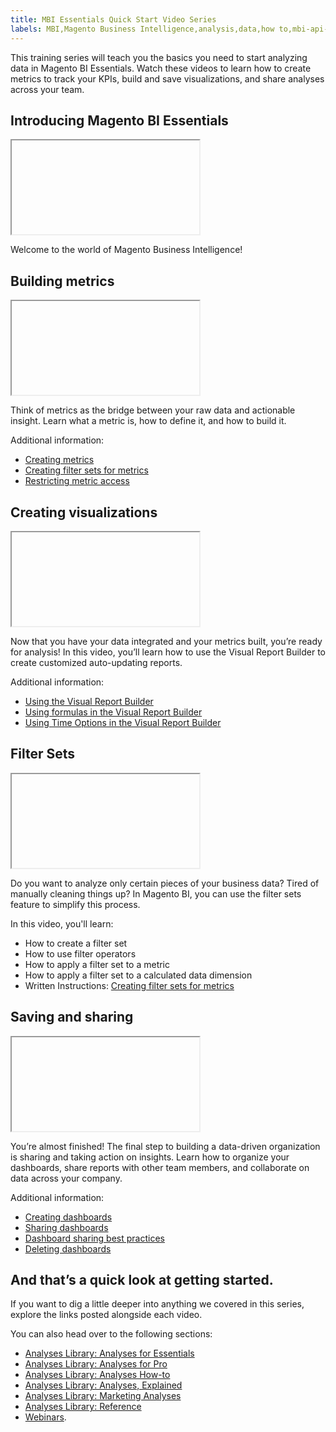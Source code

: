 ```yaml
---
title: MBI Essentials Quick Start Video Series
labels: MBI,Magento Business Intelligence,analysis,data,how to,mbi-api-migration,reports
---
```


This training series will teach you the basics you need to start analyzing data in Magento BI Essentials. Watch these videos to learn how to create metrics to track your KPIs, build and save visualizations, and share analyses across your team.

## Introducing Magento BI Essentials

<iframe></iframe>

Welcome to the world of Magento Business Intelligence!

## Building metrics

<iframe></iframe>

Think of metrics as the bridge between your raw data and actionable insight. Learn what a metric is, how to define it, and how to build it.

Additional information:

* [Creating metrics](https://support.magento.com/hc/en-us/articles/360016504592-Creating-metrics)
* [Creating filter sets for metrics](https://support.magento.com/hc/en-us/articles/360016505492-Creating-filter-sets-for-metrics)
* [Restricting metric access](https://support.magento.com/hc/en-us/articles/360016731211-Restricting-metric-access)

## Creating visualizations

<iframe></iframe>

Now that you have your data integrated and your metrics built, you’re ready for analysis! In this video, you’ll learn how to use the Visual Report Builder to create customized auto-updating reports.

Additional information:

* [Using the Visual Report Builder](https://support.magento.com/hc/en-us/articles/360016730831-Using-the-Report-Builder)
* [Using formulas in the Visual Report Builder](https://support.magento.com/hc/en-us/articles/360016505792-Using-formulas-in-the-Report-Builder)
* [Using Time Options in the Visual Report Builder](https://support.magento.com/hc/en-us/articles/360016505432-Using-Time-Options-in-the-Report-Builder)

## Filter Sets

<iframe></iframe>

Do you want to analyze only certain pieces of your business data? Tired of manually cleaning things up? In Magento BI, you can use the filter sets feature to simplify this process.

In this video, you'll learn:

* How to create a filter set
* How to use filter operators
* How to apply a filter set to a metric
* How to apply a filter set to a calculated data dimension
* Written Instructions: [Creating filter sets for metrics](https://support.magento.com/hc/en-us/articles/360016505492)

## Saving and sharing

<iframe></iframe>

You’re almost finished! The final step to building a data-driven organization is sharing and taking action on insights. Learn how to organize your dashboards, share reports with other team members, and collaborate on data across your company.

Additional information:

* [Creating dashboards](https://support.magento.com/hc/en-us/articles/360016730891-Creating-Dashboards)
* [Sharing dashboards](https://support.magento.com/hc/en-us/articles/360016505012-Sharing-dashboards-with-other-users)
* [Dashboard sharing best practices](https://support.magento.com/hc/en-us/articles/360016730851-Dashboard-sharing-best-practices)
* [Deleting dashboards](https://support.magento.com/hc/en-us/articles/360016731531-Deleting-Dashboards)

## And that’s a quick look at getting started.

If you want to dig a little deeper into anything we covered in this series, explore the links posted alongside each video.

You can also head over to the following sections:

* [Analyses Library: Analyses for Essentials](https://support.magento.com/hc/en-us/sections/360003107712-Analyses-Library-Analyses-for-Essentials)
* [Analyses Library: Analyses for Pro](https://support.magento.com/hc/en-us/sections/360003113491-Analyses-Library-Analyses-for-Pro)
* [Analyses Library: Analyses How-to](https://support.magento.com/hc/en-us/sections/360003107732-Analyses-Library-Analyses-How-to)
* [Analyses Library: Analyses, Explained](https://support.magento.com/hc/en-us/sections/360003113511-Analyses-Library-Analyses-Explained)
* [Analyses Library: Marketing Analyses ](https://support.magento.com/hc/en-us/sections/360003113531-Analyses-Library-Marketing-Analyses-)
* [Analyses Library: Reference](https://support.magento.com/hc/en-us/sections/360003107792-Analyses-Library-Reference)
* [Webinars](https://support.magento.com/hc/en-us/sections/360003077951-Webinars).
